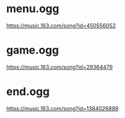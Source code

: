 # menu.ogg

https://music.163.com/song?id=450556052

# game.ogg

https://music.163.com/song?id=29364479

# end.ogg

https://music.163.com/song?id=1384026889

